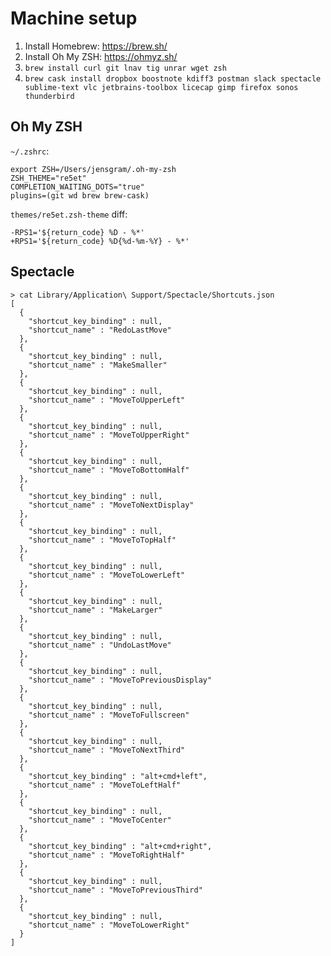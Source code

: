 # Machine setup

1. Install Homebrew: https://brew.sh/
2. Install Oh My ZSH: https://ohmyz.sh/
3. `brew install curl git lnav tig unrar wget zsh`
4. `brew cask install dropbox boostnote kdiff3 postman slack spectacle sublime-text vlc jetbrains-toolbox licecap gimp firefox sonos thunderbird`

## Oh My ZSH

`~/.zshrc`:

    export ZSH=/Users/jensgram/.oh-my-zsh
    ZSH_THEME="re5et"
    COMPLETION_WAITING_DOTS="true"
    plugins=(git wd brew brew-cask)
    
`themes/re5et.zsh-theme` diff:

    -RPS1='${return_code} %D - %*'
    +RPS1='${return_code} %D{%d-%m-%Y} - %*'

## Spectacle

    > cat Library/Application\ Support/Spectacle/Shortcuts.json
    [
      {
        "shortcut_key_binding" : null,
        "shortcut_name" : "RedoLastMove"
      },
      {
        "shortcut_key_binding" : null,
        "shortcut_name" : "MakeSmaller"
      },
      {
        "shortcut_key_binding" : null,
        "shortcut_name" : "MoveToUpperLeft"
      },
      {
        "shortcut_key_binding" : null,
        "shortcut_name" : "MoveToUpperRight"
      },
      {
        "shortcut_key_binding" : null,
        "shortcut_name" : "MoveToBottomHalf"
      },
      {
        "shortcut_key_binding" : null,
        "shortcut_name" : "MoveToNextDisplay"
      },
      {
        "shortcut_key_binding" : null,
        "shortcut_name" : "MoveToTopHalf"
      },
      {
        "shortcut_key_binding" : null,
        "shortcut_name" : "MoveToLowerLeft"
      },
      {
        "shortcut_key_binding" : null,
        "shortcut_name" : "MakeLarger"
      },
      {
        "shortcut_key_binding" : null,
        "shortcut_name" : "UndoLastMove"
      },
      {
        "shortcut_key_binding" : null,
        "shortcut_name" : "MoveToPreviousDisplay"
      },
      {
        "shortcut_key_binding" : null,
        "shortcut_name" : "MoveToFullscreen"
      },
      {
        "shortcut_key_binding" : null,
        "shortcut_name" : "MoveToNextThird"
      },
      {
        "shortcut_key_binding" : "alt+cmd+left",
        "shortcut_name" : "MoveToLeftHalf"
      },
      {
        "shortcut_key_binding" : null,
        "shortcut_name" : "MoveToCenter"
      },
      {
        "shortcut_key_binding" : "alt+cmd+right",
        "shortcut_name" : "MoveToRightHalf"
      },
      {
        "shortcut_key_binding" : null,
        "shortcut_name" : "MoveToPreviousThird"
      },
      {
        "shortcut_key_binding" : null,
        "shortcut_name" : "MoveToLowerRight"
      }
    ]
